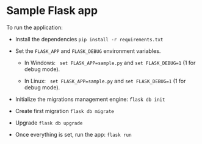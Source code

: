 # Sample Flask app

To run the application:

- Install the dependencies
`pip install -r requirements.txt`

- Set the `FLASK_APP` and `FLASK_DEBUG` environment variables.

   - In Windows:
    ` set FLASK_APP=sample.py` and `set FLASK_DEBUG=1` (1 for debug mode).

   - In Linux:
    ` set FLASK_APP=sample.py` and `set FLASK_DEBUG=1` (1 for debug mode).

- Initialize the migrations management engine:
`flask db init`

- Create first migration
`flask db migrate`

- Upgrade
`flask db upgrade`

- Once everything is set, run the app:
`flask run`